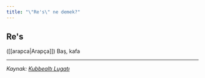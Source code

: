 ```yaml
---
title: "\"Re's\" ne demek?"
---
```


## Re's
([[arapca|Arapça]]) Baş, kafa

---
*Kaynak: [Kubbealtı Lugatı](https://www.lugatim.com/s/res)*